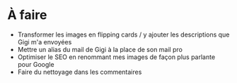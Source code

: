 # À faire

- Transformer les images en flipping cards / y ajouter les descriptions que Gigi m'a envoyées
- Mettre un alias du mail de Gigi à la place de son mail pro
- Optimiser le SEO en renommant mes images de façon plus parlante pour Google
- Faire du nettoyage dans les commentaires

